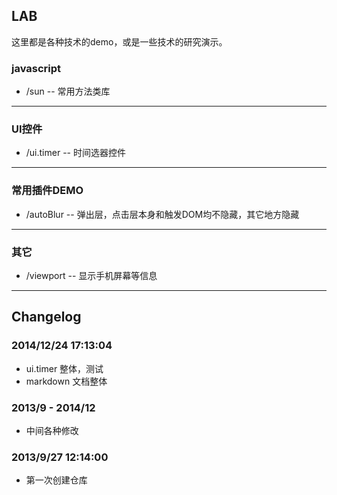 ## LAB

这里都是各种技术的demo，或是一些技术的研究演示。

<a name='javascript'></a>
### javascript
- /sun -- 常用方法类库


---
<a name='ui-controller'></a>
### UI控件
- /ui.timer -- 时间选器控件



---

<a name='plugins'></a>
### 常用插件DEMO
- /autoBlur -- 弹出层，点击层本身和触发DOM均不隐藏，其它地方隐藏

---

<a name='other'></a>
### 其它
- /viewport -- 显示手机屏幕等信息 


---

## Changelog

### 2014/12/24 17:13:04
* ui.timer 整体，测试
* markdown 文档整体

### 2013/9 - 2014/12
* 中间各种修改

### 2013/9/27 12:14:00
* 第一次创建仓库